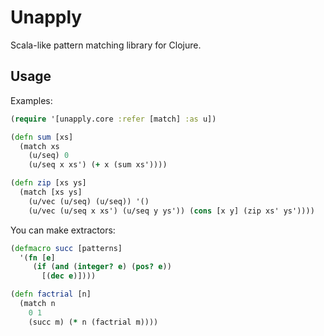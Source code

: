 # Unapply

Scala-like pattern matching library for Clojure.

## Usage

Examples:

```clojure
(require '[unapply.core :refer [match] :as u])

(defn sum [xs]
  (match xs
    (u/seq) 0
    (u/seq x xs') (+ x (sum xs'))))

(defn zip [xs ys]
  (match [xs ys]
    (u/vec (u/seq) (u/seq)) '()
    (u/vec (u/seq x xs') (u/seq y ys')) (cons [x y] (zip xs' ys'))))
```

You can make extractors:

```clojure
(defmacro succ [patterns]
  '(fn [e]
     (if (and (integer? e) (pos? e))
       [(dec e)])))

(defn factrial [n]
  (match n
    0 1
    (succ m) (* n (factrial m))))
```
